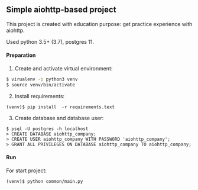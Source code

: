 ## Simple aiohttp-based project

This project is created with education purpose: get practice experience
with aiohttp.

Used python 3.5+ (3.7), postgres 11. 

#### Preparation

1. Create and activate virtual environment:

```sh 
$ virualenv -p python3 venv
$ source venv/bin/activate
```

2. Install requirements:
```
(venv)$ pip install  -r requirements.text
```

3. Create database and database user:

```
$ psql -U postgres -h localhost
> CREATE DATABASE aiohttp_company;
> CREATE USER aiohttp_company WITH PASSWORD 'aiohttp_company';
> GRANT ALL PRIVILEGES ON DATABASE aiohttp_company TO aiohttp_company;

```

#### Run

For start project:

```
(venv)$ python common/main.py
```